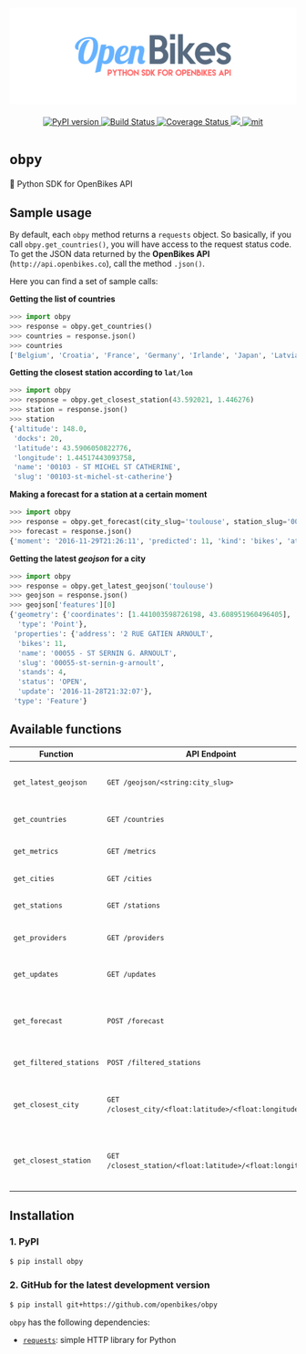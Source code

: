 <div align="center">
  <img src="misc/obpy.png" alt="obpy_logo"/>
</div>

<br/>

<div align="center">
	<a href="https://badge.fury.io/py/obpy">
		<img src="https://badge.fury.io/py/obpy.svg" alt="PyPI version" height="18">
	</a>
	<a href="https://travis-ci.org/OpenBikes/obpy">
    	<img alt="Build Status" src="https://travis-ci.org/OpenBikes/obpy.svg?branch=master">
  	</a>
    <a href="https://coveralls.io/github/OpenBikes/obpy?branch=master">
		<img alt="Coverage Status" src="https://coveralls.io/repos/github/OpenBikes/obpy/badge.svg?branch=master">
    </a>
    <a href="https://www.codacy.com/app/Axel-BellecOrganization/obpy?utm_source=github.com&amp;utm_medium=referral&amp;utm_content=OpenBikes/obpy&amp;utm_campaign=Badge_Grade">
    	<img src="https://api.codacy.com/project/badge/Grade/1e6a5c56b02d4955a4d87deb3f0538ff"/>
    </a>
	<a href="https://opensource.org/licenses/MIT">
		<img src="http://img.shields.io/:license-mit-ff69b4.svg?style=flat-square" alt="mit"/>
	</a>
</div>


# `obpy`
:snake: Python SDK for OpenBikes API

## Sample usage

By default, each `obpy` method returns a `requests` object. So basically, if you call `obpy.get_countries()`, you will have access to the request status code. To get the JSON data returned by the __OpenBikes API__ (`http://api.openbikes.co`), call the method `.json()`.

Here you can find a set of sample calls:

__Getting the list of countries__

```python
>>> import obpy
>>> response = obpy.get_countries()
>>> countries = response.json()
>>> countries
['Belgium', 'Croatia', 'France', 'Germany', 'Irlande', 'Japan', 'Latvia', 'Lithuania', 'Luxembourg', 'New Zealand', 'Norway', 'Poland', 'Slovenia', 'South Korea', 'Spain', 'Sweden', 'Turkey', 'UAE', 'UK', 'USA']
```

__Getting the closest station according to `lat/lon`__

```python
>>> import obpy
>>> response = obpy.get_closest_station(43.592021, 1.446276)
>>> station = response.json()
>>> station
{'altitude': 148.0,
 'docks': 20,
 'latitude': 43.5906050822776,
 'longitude': 1.44517443093758,
 'name': '00103 - ST MICHEL ST CATHERINE',
 'slug': '00103-st-michel-st-catherine'}
```

__Making a forecast for a station at a certain moment__

```python
>>> import obpy
>>> response = obpy.get_forecast(city_slug='toulouse', station_slug='00103-st-michel-st-catherine', kind='bikes', moment=1480451171)
>>> forecast = response.json()
{'moment': '2016-11-29T21:26:11', 'predicted': 11, 'kind': 'bikes', 'at': '2016-11-28T21:26:30.372014', 'expected_error': 4.04257073103125, 'station': {'longitude': 1.44517443093758, 'slug': '00103-st-michel-st-catherine', 'altitude': 148.0, 'name': '00103 - ST MICHEL ST CATHERINE', 'latitude': 43.5906050822776, 'docks': 20}}
```

__Getting the latest *geojson* for a city__

```python
>>> import obpy
>>> response = obpy.get_latest_geojson('toulouse')
>>> geojson = response.json()
>>> geojson['features'][0]
{'geometry': {'coordinates': [1.441003598726198, 43.608951960496405],
  'type': 'Point'},
 'properties': {'address': '2 RUE GATIEN ARNOULT',
  'bikes': 11,
  'name': '00055 - ST SERNIN G. ARNOULT',
  'slug': '00055-st-sernin-g-arnoult',
  'stands': 4,
  'status': 'OPEN',
  'update': '2016-11-28T21:32:07'},
 'type': 'Feature'}
```

## Available functions

| **Function**              | **API Endpoint**                                          | **Description**                                                   |
|---------------------------|-----------------------------------------------------------|-------------------------------------------------------------------|
| `get_latest_geojson`    	| `GET /geojson/<string:city_slug>`                        		| Return the latest geojson file of a city.                      	|
| `get_countries`         	| `GET /countries`                                         		| Return the list of countries.                                  	|
| `get_metrics`           	| `GET /metrics`                                           		| Returns latest metrics.                                        	|
| `get_cities`            	| `GET /cities`                                            		| Return the list of cities.                                     	|
| `get_stations`          	| `GET /stations`                                          		| Return the list of stations.                                   	|
| `get_providers`         	| `GET /providers`                                         		| Return the list of providers                                   	|
| `get_updates`           	| `GET /updates`                                           		| Return the list of latest updates for each city.               	|
| `get_forecast`          	| `POST /forecast`                                         		| Return a forecast for a station at a given time.               	|
| `get_filtered_stations` 	| `POST /filtered_stations`                                		| Return filtered stations.                                      	|
| `get_closest_city`      	| `GET /closest_city/<float:latitude>/<float:longitude>`    	| Return the closest city for a given latitude and longitude.    	|
| `get_closest_station`   	| `GET /closest_station/<float:latitude>/<float:longitude>` 	| Return the closest station for a given latitude and longitude. 	|

## Installation

### **1. PyPI**

```sh
$ pip install obpy
```

### **2. GitHub for the latest development version**

```sh
$ pip install git+https://github.com/openbikes/obpy
```

`obpy` has the following dependencies:

- [`requests`](http://docs.python-requests.org/en/master/): simple HTTP library for Python